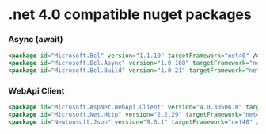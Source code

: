 # .net 4.0 compatible nuget packages

### Async (await)
``` xml
<package id="Microsoft.Bcl" version="1.1.10" targetFramework="net40" />
<package id="Microsoft.Bcl.Async" version="1.0.168" targetFramework="net40" />
<package id="Microsoft.Bcl.Build" version="1.0.21" targetFramework="net40" />
```
### WebApi Client
``` xml
<package id="Microsoft.AspNet.WebApi.Client" version="4.0.30506.0" targetFramework="net40" />
<package id="Microsoft.Net.Http" version="2.2.29" targetFramework="net40" />
<package id="Newtonsoft.Json" version="9.0.1" targetFramework="net40" />
```
